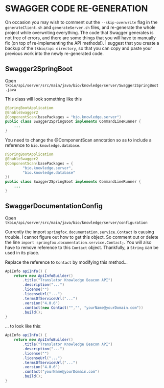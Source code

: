# SWAGGER CODE RE-GENERATION #

On occasion you may wish to comment out the `--skip-overwrite` flag in the `generateClient.sh` and `generateServer.sh` files, and re-generate the whole project while overwriting everything. The code that Swagger generates is not free of errors, and there are some things that you will have to manually fix (on top of re-implementing the API methods!). I suggest that you create a backup of the `tkbio/api directory`, so that you can copy and paste your previous work into the newly re-generated code.

## Swagger2SpringBoot ##

Open `tkbio/api/server/src/main/java/bio/knowledge/server/Swagger2SpringBoot.java`

This class will look something like this

```java
@SpringBootApplication
@EnableSwagger2
@ComponentScan(basePackages = "bio.knowledge.server")
public class Swagger2SpringBoot implements CommandLineRunner {
	...
}
```

You need to change the @ComponentScan annotation so as to include a reference to `bio.knowledge.database`.

```java
@SpringBootApplication
@EnableSwagger2
@ComponentScan(basePackages = {
		"bio.knowledge.server",
		"bio.knowledge.database"
})
public class Swagger2SpringBoot implements CommandLineRunner {
	...
}
```

## SwaggerDocumentationConfig ##

Open `tkbio/api/server/src/main/java/bio/knowledge/server/configuration`

Currently the import `springfox.documentation.service.Contact` is causing trouble. I cannot figure out how to get this object. So comment out or delete the line `import springfox.documentation.service.Contact;`. You will also have to remove reference to this `Contact` object. Thankfully, a `String` can be used in its place.

Replace the reference to `Contact` by modifying this method...

```java
ApiInfo apiInfo() {
	return new ApiInfoBuilder()
		.title("Translator Knowledge Beacon API")
		.description("...")
		.license("")
		.licenseUrl("...")
		.termsOfServiceUrl("...")
		.version("4.0.6")
		.contact(new Contact("","", "yourName@yourDomain.com"))
		.build();
}
```

... to look like this:

```java
ApiInfo apiInfo() {
	return new ApiInfoBuilder()
		.title("Translator Knowledge Beacon API")
		.description("...")
		.license("")
		.licenseUrl("...")
		.termsOfServiceUrl("...")
		.version("4.0.6")
		.contact("yourName@yourDomain.com")
		.build();
}
```













